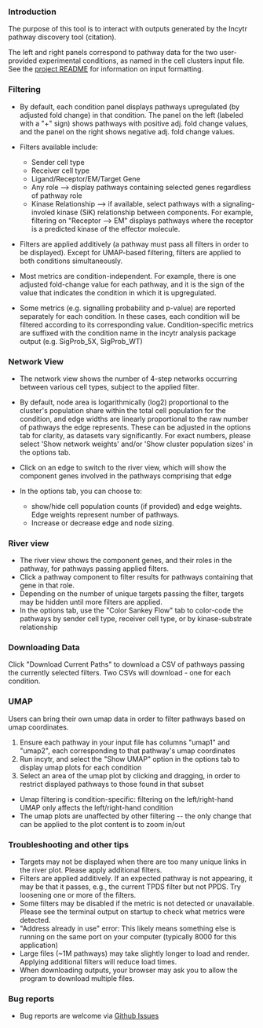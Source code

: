 ### Introduction

The purpose of this tool is to interact with outputs generated by the Incytr pathway discovery tool (citation). 

The left and right panels correspond to pathway data for the two user-provided experimental conditions, as named in the cell clusters input file. See the [project README](https://github.com/cellsignal/incytr-viz/blob/main/README.md) for information on input formatting.

### Filtering

- By default, each condition panel displays pathways upregulated (by adjusted fold change) in that condition. The panel on the left (labeled with a "+" sign) shows pathways with positive adj. fold change values, and the panel on the right shows negative adj. fold change values. 

- Filters available include:

  - Sender cell type
  - Receiver cell type
  - Ligand/Receptor/EM/Target Gene
  - Any role --> display pathways containing selected genes regardless of pathway role
  - Kinase Relationship --> if available, select pathways with a signaling-involed kinase (SiK) relationship between components. For example, filtering on "Receptor --> EM" displays pathways where the receptor is a predicted kinase of the effector molecule.
  
- Filters are applied additively (a pathway must pass all filters in order to be displayed). Except for UMAP-based filtering, filters are applied to both conditions simultaneously. 

- Most metrics are condition-independent. For example, there is one adjusted fold-change value for each pathway, and it is the sign of the value that indicates the condition in which it is upgregulated.

- Some metrics (e.g. signalling probability and p-value) are reported separately for each condition. In these cases, each condition will be filtered according to its corresponding value. Condition-specific metrics are suffixed with the condition name in the incytr analysis package output (e.g. SigProb_5X, SigProb_WT)


### Network View

- The network view shows the number of 4-step networks occurring between various cell types, subject to the applied filter.
- By default, node area is logarithmically (log2) proportional to the cluster's population share within the total cell population for the condition, and edge widths are linearly proportional to the raw number of pathways the edge represents. These can be adjusted in the options tab for clarity, as datasets vary significantly. For exact numbers, please select 'Show network weights' and/or 'Show cluster population sizes' in the options tab.

- Click on an edge to switch to the river view, which will show the component genes involved in the pathways comprising that edge

- In the options tab, you can choose to:
  - show/hide cell population counts (if provided) and edge weights. Edge weights represent number of pathways.
  - Increase or decrease edge and node sizing. 

### River view

- The river view shows the component genes, and their roles in the pathway, for pathways passing applied filters.
- Click a pathway component to filter results for pathways containing that gene in that role.
- Depending on the number of unique targets passing the filter, targets may be hidden until more filters are applied.
- In the options tab, use the "Color Sankey Flow" tab to color-code the pathways by sender cell type, receiver cell type, or by kinase-substrate relationship

### Downloading Data

Click "Download Current Paths" to download a CSV of pathways passing the currently selected filters. Two CSVs will download - one for each condition. 


### UMAP

Users can bring their own umap data in order to filter pathways based on umap coordinates.

1. Ensure each pathway in your input file has columns "umap1" and "umap2", each corresponding to that pathway's umap coordinates
2. Run incytr, and select the "Show UMAP" option in the options tab to display umap plots for each condition
3. Select an area of the umap plot by clicking and dragging, in order to restrict displayed pathways to those found in that subset

- Umap filtering is condition-specific: filtering on the left/right-hand UMAP only affects the left/right-hand condition
- The umap plots are unaffected by other filtering -- the only change that can be applied to the plot content is to zoom in/out


### Troubleshooting and other tips

- Targets may not be displayed when there are too many unique links in the river plot. Please apply additional filters.
- Filters are applied additively. If an expected pathway is not appearing, it may be that it passes, e.g.,  the current TPDS filter but not PPDS. Try loosening one or more of the filters.
- Some filters may be disabled if the metric is not detected or unavailable. Please see the terminal output on startup to check what metrics were detected.
- "Address already in use" error: This likely means something else is running on the same port on your computer (typically 8000 for this application) 
- Large files (~1M pathways) may take slightly longer to load and render. Applying additional filters will reduce load times. 
- When downloading outputs, your browser may ask you to allow the program to download multiple files.

### Bug reports
- Bug reports are welcome via [Github Issues](https://github.com/cellsignal/incytr-viz/issues)
